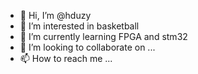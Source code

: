 - 👋 Hi, I’m @hduzy
- 👀 I’m interested in basketball
- 🌱 I’m currently learning FPGA and stm32
- 💞️ I’m looking to collaborate on ...
- 📫 How to reach me ...

<!---
hduzy/hduzy is a ✨ special ✨ repository because its `README.md` (this file) appears on your GitHub profile.
You can click the Preview link to take a look at your changes.
--->
